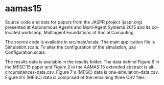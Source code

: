 # aamas15
Source code and data for papers from the JASPR project (jaspr.org) presented at Autonomous Agents and Multi-Agent Systems 2015 and its co-located workshop, Multiagent Foundations of Social Computing.

The source code is available in src/main/scala. The main application file is Simulation.scala. To alter the configuration of the simulation, use Configuration.scala.

The results data is available in the results folder. The data behind Figure 6 in the MFSC'15 paper and Figure 2 in the AAMAS'15 extended abstract is all-circumstances-data.csv. Figure 7's (MFSC) data is one-simulation-data.csv. Figure 8's (MFSC) data is comprised of the remaining three CSV files.
